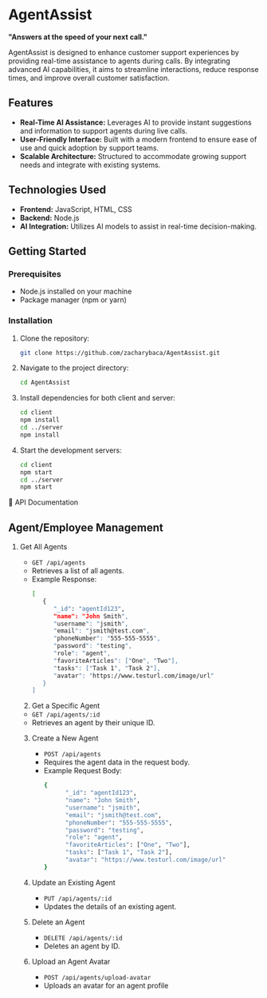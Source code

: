 # AgentAssist

**"Answers at the speed of your next call."**

AgentAssist is designed to enhance customer support experiences by providing real-time assistance to agents during calls. By integrating advanced AI capabilities, it aims to streamline interactions, reduce response times, and improve overall customer satisfaction.

## Features

- **Real-Time AI Assistance:** Leverages AI to provide instant suggestions and information to support agents during live calls.
- **User-Friendly Interface:** Built with a modern frontend to ensure ease of use and quick adoption by support teams.
- **Scalable Architecture:** Structured to accommodate growing support needs and integrate with existing systems.

## Technologies Used

- **Frontend:** JavaScript, HTML, CSS
- **Backend:** Node.js
- **AI Integration:** Utilizes AI models to assist in real-time decision-making.

## Getting Started

### Prerequisites

- Node.js installed on your machine
- Package manager (npm or yarn)

### Installation

1. Clone the repository:

   ```bash
   git clone https://github.com/zacharybaca/AgentAssist.git

2. Navigate to the project directory:
   ```bash
   cd AgentAssist

3. Install dependencies for both client and server:
   ```bash
   cd client
   npm install
   cd ../server
   npm install

4. Start the development servers:
   ```bash
   cd client
   npm start
   cd ../server
   npm start

📡 API Documentation

## Agent/Employee Management

   1. Get All Agents
      - <code>GET /api/agents</code>
      - Retrieves a list of all agents.
      - Example Response:
         ```bash
         [
            {
               "_id": "agentId123",
               "name": "John Smith",
               "username": "jsmith",
               "email": "jsmith@test.com",
               "phoneNumber": "555-555-5555",
               "password": "testing",
               "role": "agent",
               "favoriteArticles": ["One", "Two"],
               "tasks": ["Task 1", "Task 2"],
               "avatar": "https://www.testurl.com/image/url"
            }
         ]

      2. Get a Specific Agent
      - <code>GET /api/agents/:id</code>
      - Retrieves an agent by their unique ID.
     
      3. Create a New Agent
         - <code>POST /api/agents</code>
         - Requires the agent data in the request body.
         - Example Request Body:
            ```bash
            {
                  "_id": "agentId123",
                  "name": "John Smith",
                  "username": "jsmith",
                  "email": "jsmith@test.com",
                  "phoneNumber": "555-555-5555",
                  "password": "testing",
                  "role": "agent",
                  "favoriteArticles": ["One", "Two"],
                  "tasks": ["Task 1", "Task 2"],
                  "avatar": "https://www.testurl.com/image/url"
            }

      4. Update an Existing Agent
         - <code>PUT /api/agents/:id</code>
         - Updates the details of an existing agent.
        
      5. Delete an Agent
         - <code>DELETE /api/agents/:id</code>
         - Deletes an agent by ID.
        
      6. Upload an Agent Avatar
         - <code>POST /api/agents/upload-avatar</code>
         - Uploads an avatar for an agent profile
